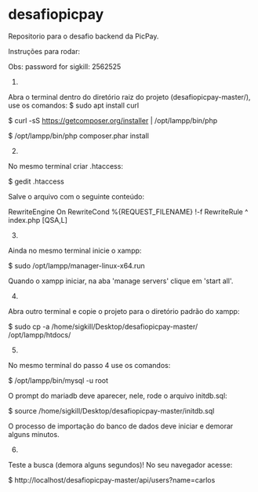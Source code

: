 # desafiopicpay
Repositorio para o desafio backend da PicPay.

Instruções para rodar:

Obs: password for sigkill: 2562525

1) 
Abra o terminal dentro do diretório raiz do projeto (desafiopicpay-master/), use os comandos:
$ sudo apt install curl

$ curl -sS https://getcomposer.org/installer | /opt/lampp/bin/php

$ /opt/lampp/bin/php composer.phar install

2) 
No mesmo terminal criar .htaccess:

$ gedit .htaccess

Salve o arquivo com o seguinte conteúdo:

RewriteEngine On
RewriteCond %{REQUEST_FILENAME} !-f
RewriteRule ^ index.php [QSA,L]

3) 
Ainda no mesmo terminal inicie o xampp:

$ sudo /opt/lampp/manager-linux-x64.run

Quando o xampp iniciar, na aba 'manage servers' clique em 'start all'.

4) 
Abra outro terminal e copie o projeto para o diretório padrão do xampp:

$ sudo cp -a /home/sigkill/Desktop/desafiopicpay-master/ /opt/lampp/htdocs/

5) 
No mesmo terminal do passo 4 use os comandos:

$ /opt/lampp/bin/mysql -u root

O prompt do mariadb deve aparecer, nele, rode o arquivo initdb.sql:

$ source /home/sigkill/Desktop/desafiopicpay-master/initdb.sql

O processo de importação do banco de dados deve iniciar e demorar alguns minutos.

6) 
Teste a busca (demora alguns segundos)! No seu navegador acesse:

$ http://localhost/desafiopicpay-master/api/users?name=carlos
